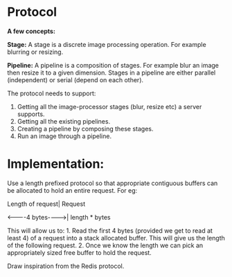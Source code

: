 Protocol
=========

**A few concepts:**

**Stage:** A stage is a discrete image processing operation. For example blurring or resizing.

**Pipeline:** A pipeline is a composition of stages. For example blur an image then resize it to a given dimension. Stages in a pipeline are either parallel (independent) or serial (depend on each other).

The protocol needs to support:

1.  Getting all the image-processor stages (blur, resize etc) a server supports.
2.  Getting all the existing pipelines. 
3.  Creating a pipeline by composing these stages.
4.  Run an image through a pipeline.

Implementation:
=================

Use a length prefixed protocol so that appropriate contiguous buffers can be allocated to hold an entire request. For eg:

Length of request| Request

<----4 bytes---->| length * bytes

This will allow us to:
	1.  Read the first 4 bytes (provided we get to read at least 4) of a request into a stack allocated buffer. This will give us the length of the following request.
	2.  Once we know the length we can pick an appropriately sized free buffer to hold the request.

Draw inspiration from the Redis protocol.